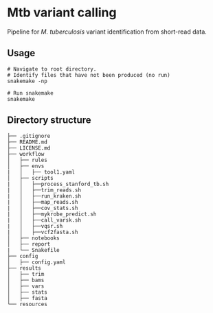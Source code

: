 # Mtb variant calling 

Pipeline for *M. tuberculosis* variant identification from short-read data.

## Usage
```
# Navigate to root directory. 
# Identify files that have not been produced (no run)
snakemake -np

# Run snakemake
snakemake
```

## Directory structure

```
├── .gitignore
├── README.md
├── LICENSE.md
├── workflow
│   ├── rules
│   ├── envs
|   │   ├── tool1.yaml
│   ├── scripts
|   │   ├──process_stanford_tb.sh
|   │   ├──trim_reads.sh
|   │   ├──run_kraken.sh
|   │   ├──map_reads.sh
|   │   ├──cov_stats.sh
|   │   ├──mykrobe_predict.sh
|   │   ├──call_varsk.sh
|   │   ├──vqsr.sh
|   │   ├──vcf2fasta.sh
│   ├── notebooks
│   ├── report
|   └── Snakefile
├── config
│   ├── config.yaml
├── results
│   ├── trim
│   ├── bams
│   ├── vars
│   ├── stats
│   ├── fasta
└── resources
```